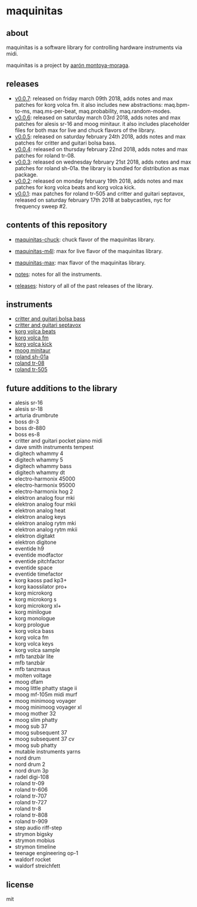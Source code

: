 # maquinitas

## about

maquinitas is a software library for controlling hardware instruments via midi.

maquinitas is a project by [aarón montoya-moraga](http://montoyamoraga.io/).

## releases

* [v0.0.7](https://github.com/montoyamoraga/maquinitas/releases/tag/v0.0.7): released on friday march 09th 2018, adds notes and max patches for korg volca fm. it also includes new abstractions: maq.bpm-to-ms, maq.ms-per-beat, maq.probability, maq.random-modes.
* [v0.0.6](https://github.com/montoyamoraga/maquinitas/releases/tag/v0.0.6): released on saturday march 03rd 2018, adds notes and max patches for alesis sr-16 and moog minitaur. it also includes placeholder files for both max for live and chuck flavors of the library.
* [v0.0.5](https://github.com/montoyamoraga/maquinitas/releases/tag/v0.0.5): released on saturday february 24th 2018, adds notes and max patches for critter and guitari bolsa bass.
* [v0.0.4](https://github.com/montoyamoraga/maquinitas/releases/tag/v0.0.4): released on thursday february 22nd 2018, adds notes and max patches for roland tr-08.
* [v0.0.3](https://github.com/montoyamoraga/maquinitas/releases/tag/v0.0.3): released on wednesday february 21st 2018, adds notes and max patches for roland sh-01a. the library is bundled for distribution as max package.
* [v0.0.2](https://github.com/montoyamoraga/maquinitas/releases/tag/v0.0.2): released on monday february 19th 2018, adds notes and max patches for korg volca beats and korg volca kick.
* [v0.0.1](https://github.com/montoyamoraga/maquinitas/releases/tag/v0.0.1): max patches for roland tr-505 and critter and guitari septavox, released on saturday february 17th 2018 at babycastles, nyc for frequency sweep #2.

## contents of this repository

* [maquinitas-chuck](https://github.com/montoyamoraga/maquinitas/tree/gh-pages/maquinitas-m4l): chuck flavor of the maquinitas library.

* [maquinitas-m4l](https://github.com/montoyamoraga/maquinitas/tree/gh-pages/maquinitas-m4l): max for live flavor of the maquinitas library.

* [maquinitas-max](https://github.com/montoyamoraga/maquinitas/tree/gh-pages/maquinitas-max): max flavor of the maquinitas library.

* [notes](https://github.com/montoyamoraga/maquinitas/tree/gh-pages/notes): notes for all the instruments.

* [releases](https://github.com/montoyamoraga/maquinitas/tree/gh-pages/releases): history of all of the past releases of the library.

## instruments

* [critter and guitari bolsa bass](https://github.com/montoyamoraga/maquinitas/blob/gh-pages/notes/critter-and-guitari-bolsa-bass.md)
* [critter and guitari septavox](https://github.com/montoyamoraga/maquinitas/blob/gh-pages/notes/critter-and-guitari-septavox.md)
* [korg volca beats](https://github.com/montoyamoraga/maquinitas/blob/gh-pages/notes/korg-volca-beats.md)
* [korg volca fm](https://github.com/montoyamoraga/maquinitas/blob/gh-pages/notes/korg-volca-fm.md)
* [korg volca kick](https://github.com/montoyamoraga/maquinitas/blob/gh-pages/notes/korg-volca-kick.md)
* [moog minitaur](https://github.com/montoyamoraga/maquinitas/blob/gh-pages/notes/moog-minitaur.md)
* [roland sh-01a](https://github.com/montoyamoraga/maquinitas/blob/gh-pages/notes/roland-tr-505.md)
* [roland tr-08](https://github.com/montoyamoraga/maquinitas/blob/gh-pages/notes/roland-tr-08.md)
* [roland tr-505](https://github.com/montoyamoraga/maquinitas/blob/gh-pages/notes/roland-tr-505.md)

## future additions to the library

* alesis sr-16
* alesis sr-18
* arturia drumbrute
* boss dr-3
* boss dr-880
* boss es-8
* critter and guitari pocket piano midi
* dave smith instruments tempest
* digitech whammy 4
* digitech whammy 5
* digitech whammy bass
* digitech whammy dt
* electro-harmonix 45000
* electro-harmonix 95000
* electro-harmonix hog 2
* elektron analog four mki
* elektron analog four mkii
* elektron analog heat
* elektron analog keys
* elektron analog rytm mki
* elektron analog rytm mkii
* elektron digitakt
* elektron digitone
* eventide h9
* eventide modfactor
* eventide pitchfactor
* eventide space
* eventide timefactor
* korg kaoss pad kp3+
* korg kaossilator pro+
* korg microkorg
* korg microkorg s
* korg microkorg xl+
* korg minilogue
* korg monologue
* korg prologue
* korg volca bass
* korg volca fm
* korg volca keys
* korg volca sample
* mfb tanzbär lite
* mfb tanzbär
* mfb tanzmaus
* molten voltage
* moog dfam
* moog little phatty stage ii
* moog mf-105m midi murf
* moog minimoog voyager
* moog minimoog voyager xl
* moog mother 32
* moog slim phatty
* moog sub 37
* moog subsequent 37
* moog subsequent 37 cv
* moog sub phatty
* mutable instruments yarns
* nord drum
* nord drum 2
* nord drum 3p
* radel digi-108
* roland tr-09
* roland tr-606
* roland tr-707
* roland tr-727
* roland tr-8
* roland tr-808
* roland tr-909
* step audio riff-step
* strymon bigsky
* strymon mobius
* strymon timeline
* teenage engineering op-1
* waldorf rocket
* waldorf streichfett

## license

mit

